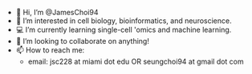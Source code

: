 - 👋 Hi, I’m @JamesChoi94
- 🧠 I’m interested in cell biology, bioinformatics, and neuroscience.
- 💻 I’m currently learning single-cell 'omics and machine learning.
- 🤝 I’m looking to collaborate on anything!
- 📫 How to reach me: 
  - email: jsc228 at miami dot edu OR seungchoi94 at gmail dot com

<!---
JamesChoi94/JamesChoi94 is a ✨ special ✨ repository because its `README.md` (this file) appears on your GitHub profile.
You can click the Preview link to take a look at your changes.
--->
